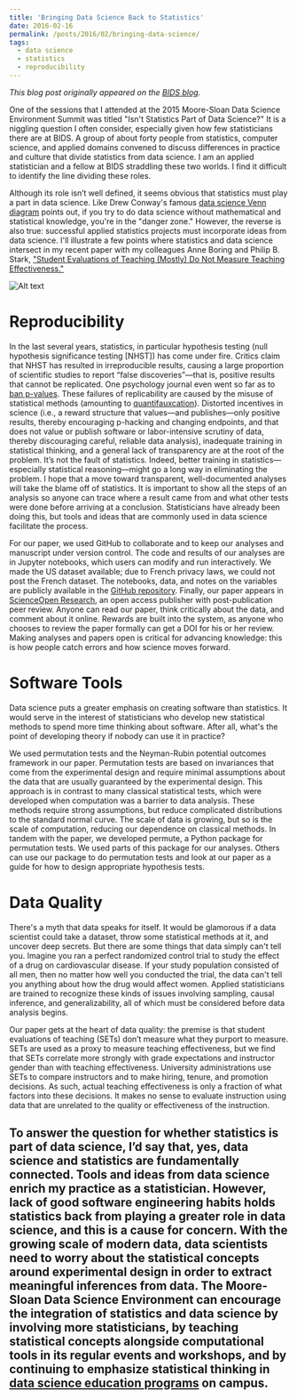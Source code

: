 ```yaml
---
title: 'Bringing Data Science Back to Statistics'
date: 2016-02-16
permalink: /posts/2016/02/bringing-data-science/
tags:
  - data science
  - statistics
  - reproducibility
---
```


*This blog post originally appeared on the [BIDS blog](https://bids.berkeley.edu/news/bringing-data-science-back-statistics).*

One of the sessions that I attended at the 2015 Moore-Sloan Data Science Environment Summit was titled "Isn't Statistics Part of Data Science?" It is a niggling question I often consider, especially given how few statisticians there are at BIDS. A group of about forty people from statistics, computer science, and applied domains convened to discuss differences in practice and culture that divide statistics from data science. I am an applied statistician and a fellow at BIDS straddling these two worlds. I find it difficult to identify the line dividing these roles.

Although its role isn’t well defined, it seems obvious that statistics must play a part in data science. Like Drew Conway's famous [data science Venn diagram](http://drewconway.com/zia/2013/3/26/the-data-science-venn-diagram) points out, if you try to do data science without mathematical and statistical knowledge, you're in the "danger zone." However, the reverse is also true: successful applied statistics projects must incorporate ideas from data science. I'll illustrate a few points where statistics and data science intersect in my recent paper with my colleagues Anne Boring and Philip B. Stark, ["Student Evaluations of Teaching (Mostly) Do Not Measure Teaching Effectiveness." ](https://www.scienceopen.com/document?vid=818d8ec0-5908-47d8-86b4-5dc38f04b23e)

![Alt text](https://bids.berkeley.edu/sites/default/files/data_science_vd.png)

Reproducibility
===============

In the last several years, statistics, in particular hypothesis testing (null hypothesis significance testing [NHST]) has come under fire. Critics claim that NHST has resulted in irreproducible results, causing a large proportion of scientific studies to report “false discoveries”—that is, positive results that cannot be replicated. One psychology journal even went so far as to [ban p-values](http://www.nature.com/news/psychology-journal-bans-p-values-1.17001). These failures of replicability are caused by the misuse of statistical methods (amounting to [quantifauxcation](https://www.stat.berkeley.edu/~stark/Preprints/eucCurtain15.pdf)). Distorted incentives in science (i.e., a reward structure that values—and publishes—only positive results, thereby encouraging p-hacking and changing endpoints, and that does not value or publish software or labor-intensive scrutiny of data, thereby discouraging careful, reliable data analysis), inadequate training in statistical thinking, and a general lack of transparency are at the root of the problem. It’s not the fault of statistics. Indeed, better training in statistics—especially statistical reasoning—might go a long way in eliminating the problem. I hope that a move toward transparent, well-documented analyses will take the blame off of statistics. It is important to show all the steps of an analysis so anyone can trace where a result came from and what other tests were done before arriving at a conclusion. Statisticians have already been doing this, but tools and ideas that are commonly used in data science facilitate the process.

For our paper, we used GitHub to collaborate and to keep our analyses and manuscript under version control. The code and results of our analyses are in Jupyter notebooks, which users can modify and run interactively. We made the US dataset available; due to French privacy laws, we could not post the French dataset. The notebooks, data, and notes on the variables are publicly available in the [GitHub repository](https://github.com/kellieotto/SET-and-Gender-Bias). Finally, our paper appears in [ScienceOpen Research](https://www.scienceopen.com/document?vid=818d8ec0-5908-47d8-86b4-5dc38f04b23e), an open access publisher with post-publication peer review. Anyone can read our paper, think critically about the data, and comment about it online. Rewards are built into the system, as anyone who chooses to review the paper formally can get a DOI for his or her review. Making analyses and papers open is critical for advancing knowledge: this is how people catch errors and how science moves forward.

Software Tools
==============

Data science puts a greater emphasis on creating software than statistics. It would serve in the interest of statisticians who develop new statistical methods to spend more time thinking about software. After all, what's the point of developing theory if nobody can use it in practice?

We used permutation tests and the Neyman-Rubin potential outcomes framework in our paper. Permutation tests are based on invariances that come from the experimental design and require minimal assumptions about the data that are usually guaranteed by the experimental design. This approach is in contrast to many classical statistical tests, which were developed when computation was a barrier to data analysis. These methods require strong assumptions, but reduce complicated distributions to the standard normal curve. The scale of data is growing, but so is the scale of computation, reducing our dependence on classical methods. In tandem with the paper, we developed permute, a Python package for permutation tests. We used parts of this package for our analyses. Others can use our package to do permutation tests and look at our paper as a guide for how to design appropriate hypothesis tests.

Data Quality
============

There's a myth that data speaks for itself. It would be glamorous if a data scientist could take a dataset, throw some statistical methods at it, and uncover deep secrets. But there are some things that data simply can't tell you. Imagine you ran a perfect randomized control trial to study the effect of a drug on cardiovascular disease. If your study population consisted of all men, then no matter how well you conducted the trial, the data can't tell you anything about how the drug would affect women. Applied statisticians are trained to recognize these kinds of issues involving sampling, causal inference, and generalizability, all of which must be considered before data analysis begins.

Our paper gets at the heart of data quality: the premise is that student evaluations of teaching (SETs) don’t measure what they purport to measure. SETs are used as a proxy to measure teaching effectiveness, but we find that SETs correlate more strongly with grade expectations and instructor gender than with teaching effectiveness. University administrations use SETs to compare instructors and to make hiring, tenure, and promotion decisions. As such, actual teaching effectiveness is only a fraction of what factors into these decisions. It makes no sense to evaluate instruction using data that are unrelated to the quality or effectiveness of the instruction.

To answer the question for whether statistics is part of data science, I’d say that, yes, data science and statistics are fundamentally connected. Tools and ideas from data science enrich my practice as a statistician. However, lack of good software engineering habits holds statistics back from playing a greater role in data science, and this is a cause for concern. With the growing scale of modern data, data scientists need to worry about the statistical concepts around experimental design in order to extract meaningful inferences from data. The Moore-Sloan Data Science Environment can encourage the integration of statistics and data science by involving more statisticians, by teaching statistical concepts alongside computational tools in its regular events and workshops, and by continuing to emphasize statistical thinking in [data science education programs](http://data.berkeley.edu) on campus.
------